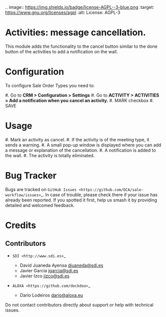 
.. image:: https://img.shields.io/badge/license-AGPL--3-blue.png
   :target: https://www.gnu.org/licenses/agpl
   :alt: License: AGPL-3

Activities: message cancellation.
=================================

This module adds the functionality to the cancel button similar
to the done button of the activities to add a notification on the wall.


Configuration
=============

To configure Sale Order Types you need to:

#. Go to **CRM > Configuration > Settings**
#. Go to **ACTIVITY > ACTIVITIES > Add a notification when you cancel an activity.**
#. MARK checkbox
#. SAVE


Usage
=====

#. Mark an activity as cancel.
#. If the activity is of the meeting type, it sends a warning.
#. A small pop-up window is displayed where you can add a message or explanation of the cancellation.
#. A notification is added to the wall.
#. The activity is totally eliminated.



Bug Tracker
===========

Bugs are tracked on `GitHub Issues
<https://github.com/OCA/sale-workflow/issues>`_. In case of trouble, please
check there if your issue has already been reported. If you spotted it first,
help us smash it by providing detailed and welcomed feedback.


Credits
=======


Contributors
------------

* `SDI <http://www.sdi.es>`_

  * David Juaneda Ayensa <djuaneda@sdi.es>
  * Javier Garcia <jgarcia@sdi.es>
  * Javier Izco <jizco@sdi.es>

* `ALOXA <https://github.com/dockdoo>`_

  * Darío Lodeiros <dario@aloxa.eu>

Do not contact contributors directly about support or help with technical issues.

